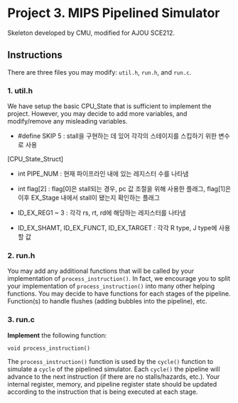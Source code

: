 # Project 3. MIPS Pipelined Simulator
Skeleton developed by CMU,
modified for AJOU SCE212.

## Instructions
There are three files you may modify: `util.h`, `run.h`, and `run.c`.

### 1. util.h

We have setup the basic CPU\_State that is sufficient to implement the project.
However, you may decide to add more variables, and modify/remove any misleading variables.

<MODIFY VARIABLES>

* #define SKIP 5
: stall을 구현하는 데 있어 각각의 스테이지를 스킵하기 위한 변수로 사용

[CPU_State_Struct]
* int PIPE_NUM
: 현재 파이프라인 내에 있는 레지스터 수를 나타냄

* int flag[2]
: flag[0]은 stall되는 경우, pc 값 조절을 위해 사용한 플래그,
  flag[1]은 이후 EX_Stage 내에서 stall이 됐는지 확인하는 플래그

* ID_EX_REG1 ~ 3 
: 각각 rs, rt, rd에 해당하는 레지스터를 나타냄

* ID_EX_SHAMT, ID_EX_FUNCT, ID_EX_TARGET
: 각각 R type, J type에 사용할 값


### 2. run.h

You may add any additional functions that will be called by your implementation of `process_instruction()`.
In fact, we encourage you to split your implementation of `process_instruction()` into many other helping functions.
You may decide to have functions for each stages of the pipeline.
Function(s) to handle flushes (adding bubbles into the pipeline), etc.

### 3. run.c

**Implement** the following function:

    void process_instruction()

The `process_instruction()` function is used by the `cycle()` function to simulate a `cycle` of the pipelined simulator.
Each `cycle()` the pipeline will advance to the next instruction (if there are no stalls/hazards, etc.).
Your internal register, memory, and pipeline register state should be updated according to the instruction
that is being executed at each stage.
